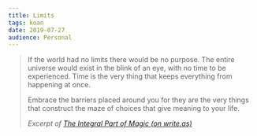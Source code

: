 ```yaml
---
title: Limits
tags: koan
date: 2019-07-27
audience: Personal
---
```


> If the world had no limits there would be no purpose. The entire
> universe would exist in the blink of an eye, with no time to be
> experienced. Time is the very thing that keeps everything from
> happening at once.
>
> Embrace the barriers placed around you for they are the very things
> that construct the maze of choices that give meaning to your life.
>
> <cite>Excerpt of [The Integral Part of Magic (on write.as)](https://write.as/excerpts/the-integral-part-of-magic)</cite>
